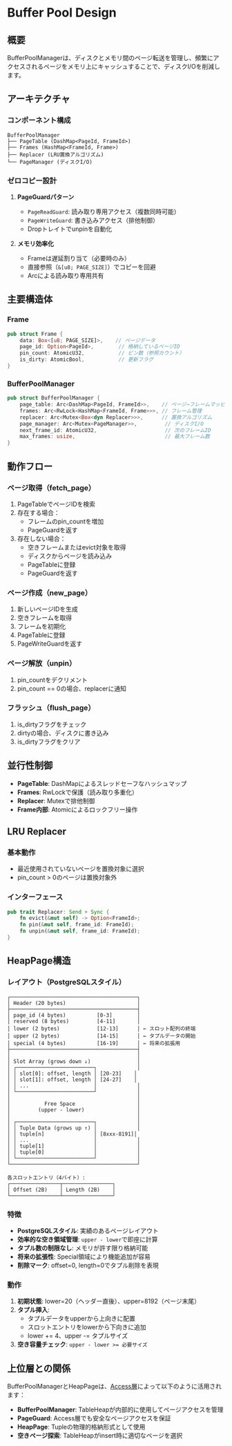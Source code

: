 # Buffer Pool Design

## 概要

BufferPoolManagerは、ディスクとメモリ間のページ転送を管理し、頻繁にアクセスされるページをメモリ上にキャッシュすることで、ディスクI/Oを削減します。

## アーキテクチャ

### コンポーネント構成

```
BufferPoolManager
├── PageTable (DashMap<PageId, FrameId>)
├── Frames (HashMap<FrameId, Frame>)
├── Replacer (LRU置換アルゴリズム)
└── PageManager (ディスクI/O)
```

### ゼロコピー設計

1. **PageGuardパターン**
   - `PageReadGuard`: 読み取り専用アクセス（複数同時可能）
   - `PageWriteGuard`: 書き込みアクセス（排他制御）
   - Dropトレイトでunpinを自動化

2. **メモリ効率化**
   - Frameは遅延割り当て（必要時のみ）
   - 直接参照（`&[u8; PAGE_SIZE]`）でコピーを回避
   - Arcによる読み取り専用共有

## 主要構造体

### Frame
```rust
pub struct Frame {
    data: Box<[u8; PAGE_SIZE]>,    // ページデータ
    page_id: Option<PageId>,        // 格納しているページID
    pin_count: AtomicU32,           // ピン数（参照カウント）
    is_dirty: AtomicBool,           // 更新フラグ
}
```

### BufferPoolManager
```rust
pub struct BufferPoolManager {
    page_table: Arc<DashMap<PageId, FrameId>>,    // ページ→フレームマッピング
    frames: Arc<RwLock<HashMap<FrameId, Frame>>>, // フレーム管理
    replacer: Arc<Mutex<Box<dyn Replacer>>>,      // 置換アルゴリズム
    page_manager: Arc<Mutex<PageManager>>,         // ディスクI/O
    next_frame_id: AtomicU32,                      // 次のフレームID
    max_frames: usize,                             // 最大フレーム数
}
```

## 動作フロー

### ページ取得（fetch_page）
1. PageTableでページIDを検索
2. 存在する場合：
   - フレームのpin_countを増加
   - PageGuardを返す
3. 存在しない場合：
   - 空きフレームまたはevict対象を取得
   - ディスクからページを読み込み
   - PageTableに登録
   - PageGuardを返す

### ページ作成（new_page）
1. 新しいページIDを生成
2. 空きフレームを取得
3. フレームを初期化
4. PageTableに登録
5. PageWriteGuardを返す

### ページ解放（unpin）
1. pin_countをデクリメント
2. pin_count == 0の場合、replacerに通知

### フラッシュ（flush_page）
1. is_dirtyフラグをチェック
2. dirtyの場合、ディスクに書き込み
3. is_dirtyフラグをクリア

## 並行性制御

- **PageTable**: DashMapによるスレッドセーフなハッシュマップ
- **Frames**: RwLockで保護（読み取り多重化）
- **Replacer**: Mutexで排他制御
- **Frame内部**: Atomicによるロックフリー操作

## LRU Replacer

### 基本動作
- 最近使用されていないページを置換対象に選択
- pin_count > 0のページは置換対象外

### インターフェース
```rust
pub trait Replacer: Send + Sync {
    fn evict(&mut self) -> Option<FrameId>;
    fn pin(&mut self, frame_id: FrameId);
    fn unpin(&mut self, frame_id: FrameId);
}
```

## HeapPage構造

### レイアウト（PostgreSQLスタイル）
```
┌─────────────────────────────────────────┐
│ Header (20 bytes)                       │
├─────────────────────────────────────────┤
│ page_id (4 bytes)          [0-3]        │
│ reserved (8 bytes)         [4-11]       │
│ lower (2 bytes)            [12-13]      │ ← スロット配列の終端
│ upper (2 bytes)            [14-15]      │ ← タプルデータの開始
│ special (4 bytes)          [16-19]      │ ← 将来の拡張用
├─────────────────────────────────────────┤
│                                         │
│ Slot Array (grows down ↓)               │
│ ┌─────────────────────────┐             │
│ │ slot[0]: offset, length │ [20-23]    │
│ │ slot[1]: offset, length │ [24-27]    │
│ │ ...                     │             │
│ └─────────────────────────┘             │
│                                         │
│           Free Space                    │
│         (upper - lower)                 │
│                                         │
│ ┌─────────────────────────┐             │
│ │ Tuple Data (grows up ↑) │             │
│ │ tuple[n]                │ [8xxx-8191]│
│ │ ...                     │             │
│ │ tuple[1]                │             │
│ │ tuple[0]                │             │
│ └─────────────────────────┘             │
└─────────────────────────────────────────┘

各スロットエントリ（4バイト）:
┌────────────────┬────────────────┐
│ Offset (2B)    │ Length (2B)    │
└────────────────┴────────────────┘
```

### 特徴
- **PostgreSQLスタイル**: 実績のあるページレイアウト
- **効率的な空き領域管理**: `upper - lower`で即座に計算
- **タプル数の制限なし**: メモリが許す限り格納可能
- **将来の拡張性**: Special領域により機能追加が容易
- **削除マーク**: offset=0, length=0でタプル削除を表現

### 動作
1. **初期状態**: lower=20（ヘッダー直後）、upper=8192（ページ末尾）
2. **タプル挿入**: 
   - タプルデータをupperから上向きに配置
   - スロットエントリをlowerから下向きに追加
   - lower += 4、upper -= タプルサイズ
3. **空き容量チェック**: `upper - lower >= 必要サイズ`

## 上位層との関係

BufferPoolManagerとHeapPageは、[Access層](access.md)によって以下のように活用されます：

- **BufferPoolManager**: TableHeapが内部的に使用してページアクセスを管理
- **PageGuard**: Access層でも安全なページアクセスを保証
- **HeapPage**: Tupleの物理的格納形式として使用
- **空きページ探索**: TableHeapがinsert時に適切なページを選択